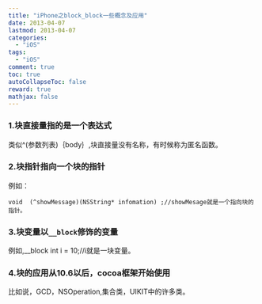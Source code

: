 ```yaml
---
title: "iPhone之block_block一些概念及应用"
date: 2013-04-07
lastmod: 2013-04-07
categories:
  - "iOS"
tags:
  - "iOS"
comment: true
toc: true
autoCollapseToc: false
reward: true
mathjax: false
---
```



### 1.块直接量指的是一个表达式

类似^(参数列表)｛body｝,块直接量没有名称，有时候称为匿名函数。
### 2.块指针指向一个块的指针

例如：

```objc
void  (^showMessage)(NSString* infomation) ;//showMesage就是一个指向块的指针。
```

### 3.块变量以`__block`修饰的变量

例如,__block int i = 10;//i就是一块变量。

### 4.块的应用从10.6以后，cocoa框架开始使用

比如说，GCD，NSOperation,集合类，UIKIT中的许多类。